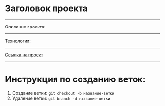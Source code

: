 # Заголовок проекта

----
Описание проекта:

----
Технологии:

----

[Ссылка на проект](ссылка)

----

# Инструкция по созданию веток:

1. Cоздание ветки: `git checkout -b название-ветки`
2. Удаление ветки: `git branch -d название-ветки`